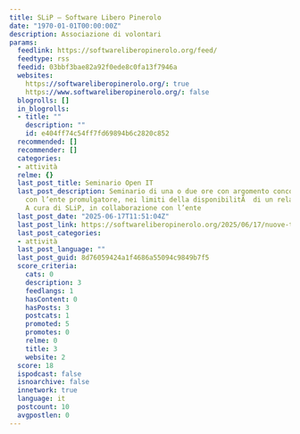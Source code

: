```yaml
---
title: SLiP – Software Libero Pinerolo
date: "1970-01-01T00:00:00Z"
description: Associazione di volontari
params:
  feedlink: https://softwareliberopinerolo.org/feed/
  feedtype: rss
  feedid: 03bbf3bae82a92f0ede8c0fa13f7946a
  websites:
    https://softwareliberopinerolo.org/: true
    https://www.softwareliberopinerolo.org/: false
  blogrolls: []
  in_blogrolls:
  - title: ""
    description: ""
    id: e404ff74c54ff7fd69894b6c2820c852
  recommended: []
  recommender: []
  categories:
  - attività
  relme: {}
  last_post_title: Seminario Open IT
  last_post_description: Seminario di una o due ore con argomento concordato direttamente
    con l’ente promulgatore, nei limiti della disponibilitÃ  di un relatore preparato.
    A cura di SLiP, in collaborazione con l’ente
  last_post_date: "2025-06-17T11:51:04Z"
  last_post_link: https://softwareliberopinerolo.org/2025/06/17/nuove-tecnologie-e-liberta-2-2-2/
  last_post_categories:
  - attività
  last_post_language: ""
  last_post_guid: 8d76059424a1f4686a55094c9849b7f5
  score_criteria:
    cats: 0
    description: 3
    feedlangs: 1
    hasContent: 0
    hasPosts: 3
    postcats: 1
    promoted: 5
    promotes: 0
    relme: 0
    title: 3
    website: 2
  score: 18
  ispodcast: false
  isnoarchive: false
  innetwork: true
  language: it
  postcount: 10
  avgpostlen: 0
---
```


